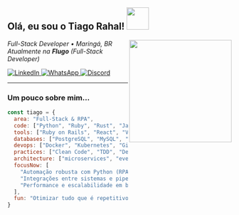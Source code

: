 <h2> Olá, eu sou o Tiago Rahal! <img src="https://media.giphy.com/media/v1.Y2lkPWVjZjA1ZTQ3cmpvamxseWxzcTJnb3UxdzR2d2NsNzFhdDcxYWFvbDlyYWJ2MTA4YiZlcD12MV9zdGlja2Vyc19zZWFyY2gmY3Q9cw/abCc8RJIm7A3P4gs1q/giphy.gif" width="50"></h2>
<img align="right" src="https://media1.giphy.com/media/v1.Y2lkPTc5MGI3NjExMWltbnBlamtwMnowN3B6eW9kem5hNWFtZ2ZmbHBmN3M1aXE4bDlmeiZlcD12MV9pbnRlcm5hbF9naWZfYnlfaWQmY3Q9cw/6KirhLJyR7oMcwgJQk/giphy.gif" width="230">

<p><em>Full-Stack Developer • Maringá, BR<br/>
Atualmente na <b>Flugo</b> (Full-Stack Developer) <br/>
</em></p>

<!-- Social links -->
<p align="left">
  <a href="https://www.linkedin.com/in/tiagorahal/" target="_blank">
    <img src="https://img.shields.io/badge/LinkedIn-0077B5?style=for-the-badge&logo=linkedin&logoColor=white" alt="LinkedIn">
  </a>
  <a href="https://api.whatsapp.com/send?phone=+554198442760" target="_blank">
    <img src="https://img.shields.io/badge/WhatsApp-25D366?style=for-the-badge&logo=whatsapp&logoColor=white" alt="WhatsApp">
  </a>
  <a href="https://discordapp.com/channels/FoundationSpy/6160/" target="_blank">
    <img src="https://img.shields.io/badge/Discord-7289DA?style=for-the-badge&logo=discord&logoColor=white" alt="Discord">
  </a>
</p>

---

### Um pouco sobre mim…

```javascript
const tiago = {
  area: "Full-Stack & RPA",
  code: ["Python", "Ruby", "Rust", "JavaScript", "Java"],
  tools: ["Ruby on Rails", "React", "Vue", "Node.js", "Selenium", "Playwright"],
  databases: ["PostgreSQL", "MySQL", "MongoDB"],
  devops: ["Docker", "Kubernetes", "Git", "CI/CD", "AWS"],
  practices: ["Clean Code", "TDD", "Design Patterns", "GitFlow", "BPMN"],
  architecture: ["microservices", "event-driven", "clean architecture"],
  focusNow: [
    "Automação robusta com Python (RPA, REST/SOAP, scraping)",
    "Integrações entre sistemas e pipelines de dados",
    "Performance e escalabilidade em back-end Rails/Python"
  ],
  fun: "Otimizar tudo que é repetitivo com bots 😄"
}

